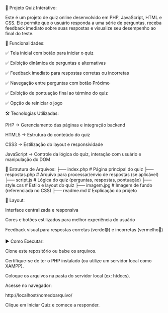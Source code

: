 📘 Projeto Quiz Interativo:

Este é um projeto de quiz online desenvolvido em PHP, JavaScript, HTML e CSS. Ele permite que o usuário responda a uma série de perguntas, receba feedback imediato sobre suas respostas e visualize seu desempenho ao final do teste.

🚀 Funcionalidades:

✅ Tela inicial com botão para iniciar o quiz

✅ Exibição dinâmica de perguntas e alternativas

✅ Feedback imediato para respostas corretas ou incorretas

✅ Navegação entre perguntas com botão Próximo

✅ Exibição de pontuação final ao término do quiz

✅ Opção de reiniciar o jogo

🛠️ Tecnologias Utilizadas:

PHP → Gerenciamento das páginas e integração backend

HTML5 → Estrutura do conteúdo do quiz

CSS3 → Estilização do layout e responsividade 

JavaScript → Controle da lógica do quiz, interação com usuário e manipulação do DOM


📂 Estrutura de Arquivos:
├── index.php        # Página principal do quiz
├── respostas.php    # Arquivo para processar/envio de respostas (se aplicável)
├── script.js        # Lógica do quiz (perguntas, respostas, pontuação)
├── style.css        # Estilo e layout do quiz
├── imagem.jpg       # Imagem de fundo (referenciada no CSS)
├── readme.md        # Explicação do projeto 

🎨 Layout:

Interface centralizada e responsiva

Cores e botões estilizados para melhor experiência do usuário

Feedback visual para respostas corretas (verde🟢) e incorretas (vermelho🔴)

▶️ Como Executar:

Clone este repositório ou baixe os arquivos.

Certifique-se de ter o PHP instalado (ou utilize um servidor local como XAMPP).

Coloque os arquivos na pasta do servidor local (ex: htdocs).

Acesse no navegador:

http://localhost/nomedoarquivo/

Clique em Iniciar Quiz e comece a responder.

